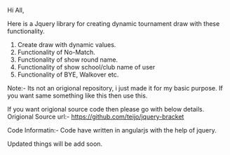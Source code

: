  
Hi All,

Here is a Jquery library for creating dynamic tournament draw with these functionality.
1. Create draw with dynamic values.
2. Functionality of No-Match.
3. Functionality of show round name.
4. Functionality of show school/club name of user
5. Functionality of BYE, Walkover etc.

Note:-  Its not an origional repository, i just made it for my basic purpose.
If you want same something like this then use this.

If you want origional source code then please go with below details.
Origional Source url:-
https://github.com/teijo/jquery-bracket

Code Informatin:-
Code have written in angularjs with the help of jquery.

Updated things will be add soon.
